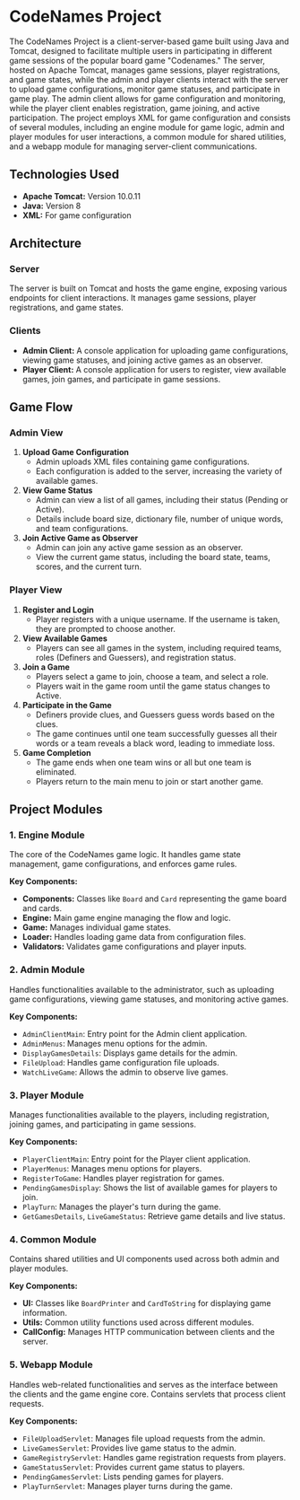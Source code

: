 # CodeNames Project

The CodeNames Project is a client-server-based game built using Java and Tomcat, designed to facilitate multiple users in participating in different game sessions of the popular board game "Codenames." The server, hosted on Apache Tomcat, manages game sessions, player registrations, and game states, while the admin and player clients interact with the server to upload game configurations, monitor game statuses, and participate in game play. The admin client allows for game configuration and monitoring, while the player client enables registration, game joining, and active participation. The project employs XML for game configuration and consists of several modules, including an engine module for game logic, admin and player modules for user interactions, a common module for shared utilities, and a webapp module for managing server-client communications.

## Technologies Used
- **Apache Tomcat:** Version 10.0.11
- **Java:** Version 8
- **XML:** For game configuration

## Architecture

### Server
The server is built on Tomcat and hosts the game engine, exposing various endpoints for client interactions. It manages game sessions, player registrations, and game states.

### Clients
- **Admin Client:** A console application for uploading game configurations, viewing game statuses, and joining active games as an observer.
- **Player Client:** A console application for users to register, view available games, join games, and participate in game sessions.

## Game Flow

### Admin View
1. **Upload Game Configuration**
   - Admin uploads XML files containing game configurations.
   - Each configuration is added to the server, increasing the variety of available games.
2. **View Game Status**
   - Admin can view a list of all games, including their status (Pending or Active).
   - Details include board size, dictionary file, number of unique words, and team configurations.
3. **Join Active Game as Observer**
   - Admin can join any active game session as an observer.
   - View the current game status, including the board state, teams, scores, and the current turn.

### Player View
1. **Register and Login**
   - Player registers with a unique username. If the username is taken, they are prompted to choose another.
2. **View Available Games**
   - Players can see all games in the system, including required teams, roles (Definers and Guessers), and registration status.
3. **Join a Game**
   - Players select a game to join, choose a team, and select a role.
   - Players wait in the game room until the game status changes to Active.
4. **Participate in the Game**
   - Definers provide clues, and Guessers guess words based on the clues.
   - The game continues until one team successfully guesses all their words or a team reveals a black word, leading to immediate loss.
5. **Game Completion**
   - The game ends when one team wins or all but one team is eliminated.
   - Players return to the main menu to join or start another game.

## Project Modules

### 1. Engine Module
The core of the CodeNames game logic. It handles game state management, game configurations, and enforces game rules.

**Key Components:**
- **Components:** Classes like `Board` and `Card` representing the game board and cards.
- **Engine:** Main game engine managing the flow and logic.
- **Game:** Manages individual game states.
- **Loader:** Handles loading game data from configuration files.
- **Validators:** Validates game configurations and player inputs.

### 2. Admin Module
Handles functionalities available to the administrator, such as uploading game configurations, viewing game statuses, and monitoring active games.

**Key Components:**
- `AdminClientMain`: Entry point for the Admin client application.
- `AdminMenus`: Manages menu options for the admin.
- `DisplayGamesDetails`: Displays game details for the admin.
- `FileUpload`: Handles game configuration file uploads.
- `WatchLiveGame`: Allows the admin to observe live games.

### 3. Player Module
Manages functionalities available to the players, including registration, joining games, and participating in game sessions.

**Key Components:**
- `PlayerClientMain`: Entry point for the Player client application.
- `PlayerMenus`: Manages menu options for players.
- `RegisterToGame`: Handles player registration for games.
- `PendingGamesDisplay`: Shows the list of available games for players to join.
- `PlayTurn`: Manages the player's turn during the game.
- `GetGamesDetails`, `LiveGameStatus`: Retrieve game details and live status.

### 4. Common Module
Contains shared utilities and UI components used across both admin and player modules.

**Key Components:**
- **UI:** Classes like `BoardPrinter` and `CardToString` for displaying game information.
- **Utils:** Common utility functions used across different modules.
- **CallConfig:** Manages HTTP communication between clients and the server.

### 5. Webapp Module
Handles web-related functionalities and serves as the interface between the clients and the game engine core. Contains servlets that process client requests.

**Key Components:**
- `FileUploadServlet`: Manages file upload requests from the admin.
- `LiveGamesServlet`: Provides live game status to the admin.
- `GameRegistryServlet`: Handles game registration requests from players.
- `GameStatusServlet`: Provides current game status to players.
- `PendingGamesServlet`: Lists pending games for players.
- `PlayTurnServlet`: Manages player turns during the game.
